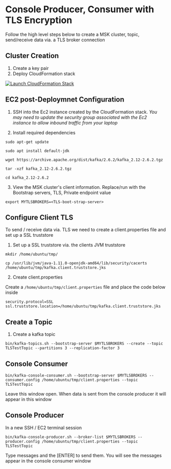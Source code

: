 # Console Producer, Consumer with TLS Encryption

Follow the high level steps below to create a MSK cluster, topic, send/receive data via. a TLS broker connection

## Cluster Creation

1. Create a key pair
2. Deploy CloudFormation stack

[![Launch CloudFormation Stack](https://sharkech-public.s3.amazonaws.com/misc-public/cloudformation-launch-stack.png)](https://console.aws.amazon.com/cloudformation/home#/stacks/new?stackName=msk-cluster-tls&templateURL=https://sharkech-public.s3.amazonaws.com/misc-public/msk_cluster_TLS.yaml)

## EC2 post-Deploymnet Configuration

1. SSH into the Ec2 instance created by the CloudFormation stack. *You may need to update the security group associated with the Ec2 instance to allow inbound traffic from your laptop*

2. Install required dependencies

```sudo apt-get update```

```sudo apt install default-jdk```

```wget https://archive.apache.org/dist/kafka/2.6.2/kafka_2.12-2.6.2.tgz```

```tar -xzf kafka_2.12-2.6.2.tgz```

```cd kafka_2.12-2.6.2```

3. View the MSK cluster's client information. Replace/run *<TLS-boot-strap-server>* with the Bootstrap servers, TLS, Private endpoint value

```export MYTLSBROKERS=<TLS-boot-strap-server>```

## Configure Client TLS
 
To send / receive data via. TLS we need to create a client.properties file and set up a SSL truststore 

 1. Set up a SSL truststore via. the clients JVM truststore
 
```mkdir /home/ubuntu/tmp/```
  
```cp /usr/lib/jvm/java-1.11.0-openjdk-amd64/lib/security/cacerts /home/ubuntu/tmp/kafka.client.truststore.jks```

 2. Create client.properties
 
Create a ```/home/ubuntu/tmp/client.properties``` file and place the code below inside

```
security.protocol=SSL
ssl.truststore.location=/home/ubuntu/tmp/kafka.client.truststore.jks
```
 
## Create a Topic
  
1. Create a kafka topic
  
```bin/kafka-topics.sh --bootstrap-server $MYTLSBROKERS --create --topic TLSTestTopic --partitions 3 --replication-factor 3```

## Console Consumer
  
```bin/kafka-console-consumer.sh --bootstrap-server $MYTLSBROKERS --consumer.config /home/ubuntu/tmp/client.properties --topic TLSTestTopic``` 
 
Leave this window open. When data is sent from the console producer it will appear in this window
 
## Console Producer

In a new SSH / EC2 terminal session 
 
```bin/kafka-console-producer.sh --broker-list $MYTLSBROKERS --producer.config /home/ubuntu/tmp/client.properties --topic TLSTestTopic```

Type messages and the [ENTER] to send them. You will see the messages appear in the console consumer window
